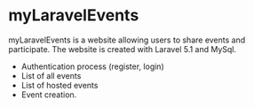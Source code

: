 # myLaravelEvents

myLaravelEvents is a website allowing users to share events and participate.
The website is created with Laravel 5.1 and MySql.

  - Authentication process (register, login)
  - List of all events
  - List of hosted events
  - Event creation.
